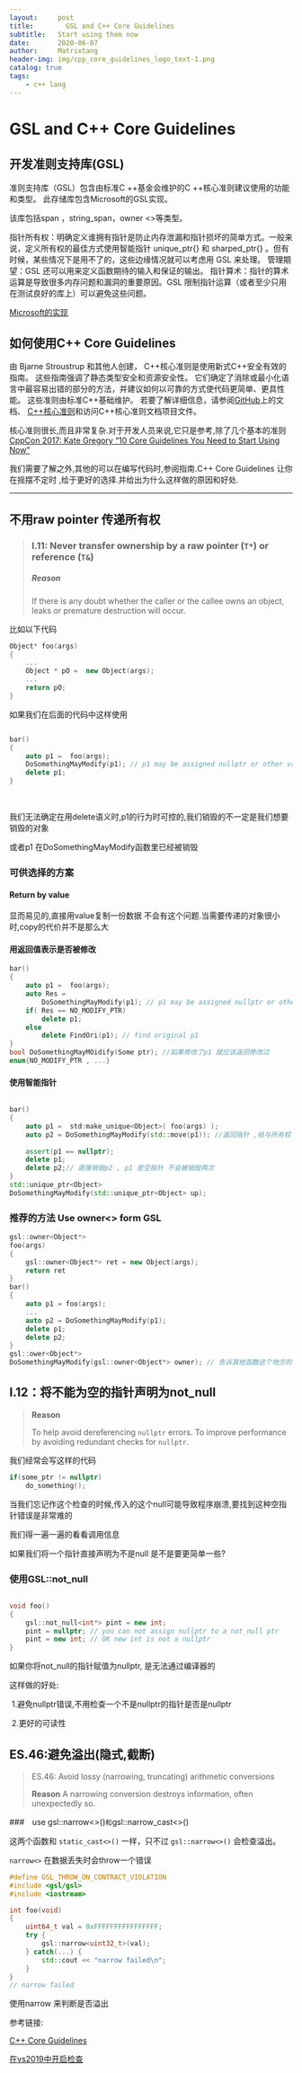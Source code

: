```yaml
---
layout:     post
title:        GSL and C++ Core Guidelines 
subtitle:   Start using them now
date:       2020-06-07
author:     Matrixtang
header-img: img/cpp_core_guidelines_logo_text-1.png
catalog: true
tags:
    - c++ lang
---
```






# GSL and C++ Core Guidelines 


## 开发准则支持库(GSL)



准则支持库（GSL）包含由标准C ++基金会维护的C ++核心准则建议使用的功能和类型。 此存储库包含Microsoft的GSL实现。

该库包括span <T>，string_span，owner <>等类型。

指针所有权：明确定义谁拥有指针是防止内存泄漏和指针损坏的简单方式。一般来说，定义所有权的最佳方式使用智能指针 unique_ptr{} 和 sharped_ptr{} 。但有时候，某些情况下是用不了的，这些边缘情况就可以考虑用 GSL 来处理。
管理期望：GSL 还可以用来定义函数期待的输入和保证的输出。
指针算术：指针的算术运算是导致很多内存问题和漏洞的重要原因。GSL 限制指针运算（或者至少只用在测试良好的库上）可以避免这些问题。

[Microsoft的实现](https://github.com/microsoft/GSL)



## 如何使用C++ Core Guidelines

由 Bjarne Stroustrup 和其他人创建， C++核心准则是使用新式C++安全有效的指南。 这些指南强调了静态类型安全和资源安全性。 它们确定了消除或最小化语言中最容易出错的部分的方法，并建议如何以可靠的方式使代码更简单、更具性能。 这些准则由标准C++基础维护。 若要了解详细信息，请参阅[GitHub](https://github.com/isocpp/CppCoreGuidelines)上的文档、 [ C++核心准则](https://isocpp.github.io/CppCoreGuidelines/CppCoreGuidelines)和访问C++核心准则文档项目文件。

核心准则很长,而且非常复杂.对于开发人员来说,它只是参考,除了几个基本的准则[CppCon 2017: Kate Gregory “10 Core Guidelines You Need to Start Using Now”](https://www.youtube.com/watch?v=XkDEzfpdcSg&pbjreload=101)

我们需要了解之外,其他的可以在编写代码时,参阅指南.C++ Core Guidelines 让你在摇摆不定时 ,给于更好的选择.并给出为什么这样做的原因和好处.



-----



## 不用raw pointer 传递所有权

>### I.11: Never transfer ownership by a raw pointer (`T*`) or reference (`T&`)
>
>##### Reason
>
>If there is any doubt whether the caller or the callee owns an object, leaks or premature destruction will occur.

比如以下代码

```c++
Object* foo(args)
{
    ...
    Object * pO =  new Object(args);
    ...
    return pO;
}
```



如果我们在后面的代码中这样使用

```c++

bar()
{
    auto p1 =  foo(args);
    DoSomethingMayModify(p1); // p1 may be assigned nullptr or other value
    delete p1;
}

```

​	

我们无法确定在用delete语义时,p1的行为时可控的,我们销毁的不一定是我们想要销毁的对象

或者p1 在DoSomethingMayModify函数里已经被销毁






### 可供选择的方案


#### Return by value

显而易见的,直接用value复制一份数据 不会有这个问题.当需要传递的对象很小时,copy的代价并不是那么大



#### 用返回值表示是否被修改

```c++
bar()
{
    auto p1 =  foo(args);
    auto Res = 
        DoSomethingMayModify(p1); // p1 may be assigned nullptr or other value
    if( Res == NO_MODIFY_PTR)
    	delete p1;
    else
        delete FindOri(p1); // find original p1 
}
bool DoSomethingMayMOidify(Some ptr); //如果修改了p1 就应该返回修改过
enum{NO_MODIFY_PTR , ...}
```



#### 使用智能指针



```c++

bar()
{
    auto p1 =  std:make_unique<Object>( foo(args) );
    auto p2 = DoSomethingMayModify(std::move(p1)); //返回指针 ,给与所有权
    
    assert(p1 == nullptr);
    delete p1; 
    delete p2;// 直接销毁p2 , p1 是空指针 不会被销毁两次
}
std::unique_ptr<Object> 
DoSomethingMayModify(std::unique_ptr<Object> up);

```






### 推荐的方法 Use owner<> form GSL

```c++
gsl::owner<Object*>
foo(args)
{
    gsl::owner<Object*> ret = new Object(args);
    return ret
}
bar()
{
    auto p1 = foo(args);
    ...
    auto p2 = DoSomethingMayModify(p1);
    delete p1;
    delete p2;
}
gsl::ower<Object*>
DoSomethingMayModify(gsl::owner<Object*> owner); // 告诉其他函数这个地方的所有权
```







## I.12：将不能为空的指针声明为not_null

>   **Reason**
>
>To help avoid dereferencing `nullptr` errors. To improve performance by avoiding redundant checks for `nullptr`.



我们经常会写这样的代码

```c++
if(some_ptr != nullptr)
    do_something();
```

当我们忘记作这个检查的时候,传入的这个null可能导致程序崩溃,要找到这种空指针错误是非常难的

我们得一遍一遍的看看调用信息

如果我们将一个指针直接声明为不是null 是不是要更简单一些?

### 使用GSL::not_null

```c++

void foo()
{
    gsl::not_null<int*> pint = new int;
    pint = nullptr; // you can not assign nullptr to a not_null ptr
    pint = new int; // OK new int is not a nullptr
}
```



如果你将not_null的指针赋值为nullptr, 是无法通过编译器的

这样做的好处:

​					1.避免nullptr错误,不用检查一个不是nullptr的指针是否是nullptr

​					2.更好的可读性



## ES.46:避免溢出(隐式,截断)
>  ES.46: Avoid lossy (narrowing, truncating) arithmetic conversions
>
>  **Reason** A narrowing conversion destroys information, often unexpectedly so. 



###　use gsl::narrow<>()` 和 `gsl::narrow_cast<>()

这两个函数和 `static_cast<>()` 一样，只不过 `gsl::narrow<>()` 会检查溢出。

`narrow<>` 在数据丢失时会throw一个错误

```c++
#define GSL_THROW_ON_CONTRACT_VIOLATION
#include <gsl/gsl>
#include <iostream>

int foo(void)
{
    uint64_t val = 0xFFFFFFFFFFFFFFFF;
    try {
        gsl::narrow<uint32_t>(val);
    } catch(...) {
        std::cout << "narrow failed\n";
    }
}
// narrow failed
```



使用narrow 来判断是否溢出





参考链接:

[C++ Core Guidelines](http://isocpp.github.io/CppCoreGuidelines/CppCoreGuidelines)

[在vs2019中开启检查](https://github.com/microsoft/GSL)

